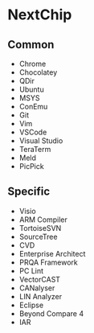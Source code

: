 # NextChip

## Common

* Chrome
* Chocolatey
* QDir
* Ubuntu
* MSYS
* ConEmu
* Git
* Vim
* VSCode
* Visual Studio
* TeraTerm
* Meld
* PicPick

## Specific

* Visio
* ARM Compiler
* TortoiseSVN
* SourceTree
* CVD
* Enterprise Architect
* PRQA Framework
* PC Lint
* VectorCAST
* CANalyser
* LIN Analyzer
* Eclipse
* Beyond Compare 4
* IAR
